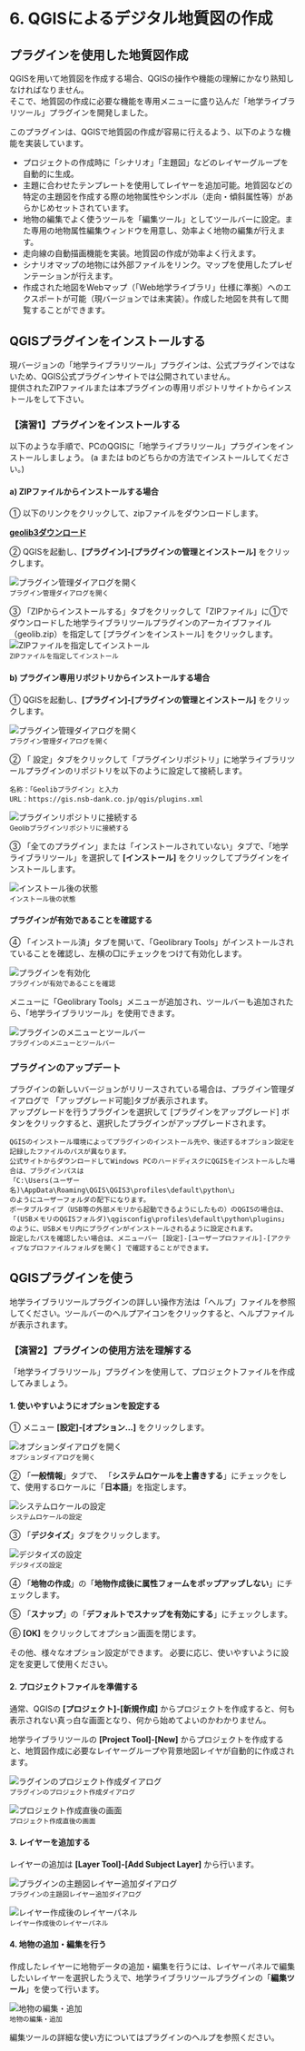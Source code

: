 # 6. QGISによるデジタル地質図の作成

## プラグインを使用した地質図作成  

QGISを用いて地質図を作成する場合、QGISの操作や機能の理解にかなり熟知しなければなりません。  
そこで、地質図の作成に必要な機能を専用メニューに盛り込んだ「地学ライブラリツール」プラグインを開発しました。

このプラグインは、QGISで地質図の作成が容易に行えるよう、以下のような機能を実装しています。

* プロジェクトの作成時に「シナリオ」「主題図」などのレイヤーグループを自動的に生成。  
* 主題に合わせたテンプレートを使用してレイヤーを追加可能。地質図などの特定の主題図を作成する際の地物属性やシンボル（走向・傾斜属性等）があらかじめセットされています。  
* 地物の編集でよく使うツールを「編集ツール」としてツールバーに設定。また専用の地物属性編集ウィンドウを用意し、効率よく地物の編集が行えます。  
* 走向線の自動描画機能を実装。地質図の作成が効率よく行えます。  
* シナリオマップの地物には外部ファイルをリンク。マップを使用したプレゼンテーションが行えます。  
* 作成された地図をWebマップ（「Web地学ライブラリ」仕様に準拠）へのエクスポートが可能（現バージョンでは未実装）。作成した地図を共有して閲覧することができます。  

## QGISプラグインをインストールする

現バージョンの「地学ライブラリツール」プラグインは、公式プラグインではないため、QGIS公式プラグインサイトでは公開されていません。  
提供されたZIPファイルまたは本プラグインの専用リポジトリサイトからインストールをして下さい。

### 【演習1】プラグインをインストールする

以下のような手順で、PCのQGISに「地学ライブラリツール」プラグインをインストールしましょう。
(a または bのどちらかの方法でインストールしてください。)

#### a) ZIPファイルからインストールする場合

① 以下のリンクをクリックして、zipファイルをダウンロードします。

[**geolib3ダウンロード**](https://gis.nsb-dank.co.jp/qgis/geolib3.zip)  

② QGISを起動し、**[プラグイン]-[プラグインの管理とインストール]** をクリックします。  

![プラグイン管理ダイアログを開く](./img/chapter06_01.png)  
<sup>プラグイン管理ダイアログを開く</sup>  

③ 「ZIPからインストールする」タブをクリックして「ZIPファイル」に①でダウンロードした地学ライブラリツールプラグインのアーカイブファイル（geolib.zip）を指定して \[プラグインをインストール\] をクリックします。  
![ZIPファイルを指定してインストール](./img/chapter06_02.png)  
<sup>ZIPファイルを指定してインストール</sup>  


#### b) プラグイン専用リポジトリからインストールする場合  

① QGISを起動し、**[プラグイン]-[プラグインの管理とインストール]** をクリックします。  

![プラグイン管理ダイアログを開く](./img/chapter06_01.png)  
<sup>プラグイン管理ダイアログを開く</sup>  

② 「 設定」タブをクリックして「プラグインリポジトリ」に地学ライブラリツールプラグインのリポジトリを以下のように設定して接続します。

    名称：「Geolibプラグイン」と入力  
    URL：https://gis.nsb-dank.co.jp/qgis/plugins.xml  

![プラグインリポジトリに接続する](./img/chapter06_02_2.png)  
<sup>Geolibプラグインリポジトリに接続する</sup>  

③ 「全てのプラグイン」または「インストールされていない」タブで、「地学ライブラリツール」を選択して **[インストール]** をクリックしてプラグインをインストールします。 

 ![インストール後の状態](./img/chapter06_02_3.png)  
<sup>インストール後の状態</sup>  

#### プラグインが有効であることを確認する  

④ 「インストール済」タブを開いて、「Geolibrary Tools」がインストールされていることを確認し、左横の□にチェックをつけて有効化します。  

![プラグインを有効化](./img/chapter06_03.png)  
<sup>プラグインが有効であることを確認</sup>  

メニューに「Geolibrary Tools」メニューが追加され、ツールバーも追加されたら、「地学ライブラリツール」を使用できます。

![プラグインのメニューとツールバー](./img/chapter06_04.png)  
<sup>プラグインのメニューとツールバー</sup>  

### プラグインのアップデート  

プラグインの新しいバージョンがリリースされている場合は、プラグイン管理ダイアログで 「アップグレード可能]タブが表示されます。  
アップグレードを行うプラグインを選択して [プラグインをアップグレード] ボタンをクリックすると、選択したプラグインがアップグレードされます。  

    QGISのインストール環境によってプラグインのインストール先や、後述するオプション設定を記録したファイルのパスが異なります。  
    公式サイトからダウンロードしてWindows PCのハードディスクにQGISをインストールした場合は、プラグインパスは  
    「C:\Users(ユーザー名)\AppData\Roaming\QGIS\QGIS3\profiles\default\python\」  
    のようにユーザーフォルダの配下になります。  
    ポータブルタイプ（USB等の外部メモリから起動できるようにしたもの）のQGISの場合は、  
    「(USBメモリのQGISフォルダ)\qgisconfig\profiles\default\python\plugins」  
    のように、USBメモリ内にプラグインがインストールされるように設定されます。  
    設定したパスを確認したい場合は、メニューバー [設定]-[ユーザープロファイル]-[アクティブなプロファイルフォルダを開く] で確認することができます。


## QGISプラグインを使う

地学ライブラリツールプラグインの詳しい操作方法は「ヘルプ」ファイルを参照してください。ツールバーのヘルプアイコンをクリックすると、ヘルプファイルが表示されます。

### 【演習2】プラグインの使用方法を理解する

「地学ライブラリツール」プラグインを使用して、プロジェクトファイルを作成してみましょう。

#### 1. 使いやすいようにオプションを設定する

① メニュー **[設定]-[オプション...]** をクリックします。

![オプションダイアログを開く](./img/chapter06_05.png)  
<sup>オプションダイアログを開く</sup>  


② 「**一般情報**」タブで、 「**システムロケールを上書きする**」にチェックをして、使用するロケールに「**日本語**」を指定します。

![システムロケールの設定](./img/chapter06_06.png)  
<sup>システムロケールの設定</sup>  


③ 「**デジタイズ**」タブをクリックします。

![デジタイズの設定](./img/chapter06_07.png)  
<sup>デジタイズの設定</sup>  


④ 「**地物の作成**」の「**地物作成後に属性フォームをポップアップしない**」にチェックします。

⑤ 「**スナップ**」の「**デフォルトでスナップを有効にする**」にチェックします。

⑥ **[OK]** をクリックしてオプション画面を閉じます。

その他、様々なオプション設定ができます。 必要に応じ、使いやすいように設定を変更して使用ください。

#### 2. プロジェクトファイルを準備する

通常、QGISの **\[プロジェクト\]-\[新規作成\]** からプロジェクトを作成すると、何も表示されない真っ白な画面となり、何から始めてよいのかわかりません。

地学ライブラリツールの **\[Project Tool\]-\[New\]** からプロジェクトを作成すると、地質図作成に必要なレイヤーグループや背景地図レイヤが自動的に作成されます。

![ラグインのプロジェクト作成ダイアログ](./img/chapter06_08.png)  
<sup>プラグインのプロジェクト作成ダイアログ</sup>  

![プロジェクト作成直後の画面](./img/chapter06_09.png)  
<sup>プロジェクト作成直後の画面</sup>  

#### 3. レイヤーを追加する

レイヤーの追加は **\[Layer Tool\]-\[Add Subject Layer\]** から行います。

![プラグインの主題図レイヤー追加ダイアログ](./img/chapter06_10.png)  
<sup>プラグインの主題図レイヤー追加ダイアログ</sup>  

![レイヤー作成後のレイヤーパネル](./img/chapter06_11.png)  
<sup>レイヤー作成後のレイヤーパネル</sup>  

#### 4. 地物の追加・編集を行う

作成したレイヤーに地物データの追加・編集を行うには、レイヤーパネルで編集したいレイヤーを選択したうえで、地学ライブラリツールプラグインの「**編集ツール**」を使って行います。 

![地物の編集・追加](./img/chapter06_12.png)  
<sup>地物の編集・追加</sup>  

編集ツールの詳細な使い方についてはプラグインのヘルプを参照ください。


